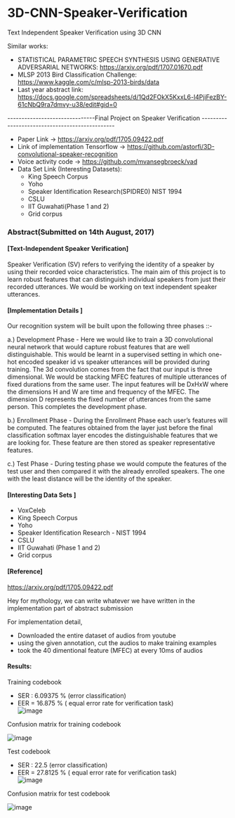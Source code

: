 # 3D-CNN-Speaker-Verification
Text Independent Speaker Verification using 3D CNN

Similar works:
- STATISTICAL PARAMETRIC SPEECH SYNTHESIS USING GENERATIVE ADVERSARIAL NETWORKS: https://arxiv.org/pdf/1707.01670.pdf  
- MLSP 2013 Bird Classification Challenge: https://www.kaggle.com/c/mlsp-2013-birds/data  
- Last year abstract link: https://docs.google.com/spreadsheets/d/1Qd2FOkX5KxxL6-l4PjiFezBY-61cNbQ9ra7dmvy-u38/edit#gid=0  


-------------------------------Final Project on Speaker Verification -----------------------------------------------

- Paper Link →  https://arxiv.org/pdf/1705.09422.pdf
- Link of implementation Tensorflow → https://github.com/astorfi/3D-convolutional-speaker-recognition
- Voice activity code → https://github.com/mvansegbroeck/vad
- Data Set Link (Interesting Datasets):
  - King Speech Corpus
  - Yoho
  - Speaker Identification Research(SPIDRE0) NIST 1994
  - CSLU
  - IIT Guwahati(Phase 1 and 2)
  - Grid corpus




### Abstract(Submitted on 14th August, 2017)

#### [Text-Independent Speaker Verification]  

Speaker Verification (SV) refers to verifying the identity of a speaker by using their recorded voice characteristics. The main aim of this project is to learn robust features that can distinguish individual speakers from just their recorded utterances. We would be working on text independent speaker utterances.

#### [Implementation Details ]

Our recognition system will be built upon the following three phases ::- 

a.) Development Phase -  Here we would like to train a 3D convolutional neural network that would capture robust features that are well distinguishable. This would be learnt in a supervised setting in which one-hot encoded speaker id vs speaker utterances will be provided during training. The 3d convolution comes from the fact that our input is three dimensional. We would be stacking MFEC features of multiple utterances of fixed durations from the same user. The input features will be DxHxW where the dimensions H and W are time and frequency of the MFEC. The dimension D represents the fixed number of utterances from the same person. This completes the development phase.

b.) Enrollment Phase -  During the Enrollment Phase each user’s features will be computed. The features obtained from the layer just before the final classification softmax layer encodes the distinguishable features that we are looking for. These feature are then stored as speaker representative features. 

c.) Test Phase -  During testing phase we would compute the features of the test user and then compared it with the already enrolled speakers. The one with the least distance will be the identity of the speaker.

#### [Interesting Data Sets ]

- VoxCeleb 
- King Speech Corpus
- Yoho
- Speaker Identification Research - NIST 1994
- CSLU
- IIT Guwahati (Phase 1 and 2)
- Grid corpus


#### [Reference]

https://arxiv.org/pdf/1705.09422.pdf


Hey for mythology, we can write whatever we have written in the implementation part of abstract submission  

For implementation detail,  
- Downloaded the entire dataset of audios from youtube
- using the given annotation, cut the audios to make training examples 
- took the 40 dimentional feature (MFEC) at every 10ms of audios


#### Results:
Training codebook
- SER : 6.09375 % (error classification)
- EER = 16.875 % ( equal error rate for verification task)  
![image](https://user-images.githubusercontent.com/17162465/165372306-0e2ce1d9-e6ee-4bcf-8099-de97e4c997ce.png)


Confusion matrix for training codebook  

![image](https://user-images.githubusercontent.com/17162465/165372421-935840a7-c1b7-4096-a733-50ba0c287b87.png)


Test codebook
- SER : 22.5  (error classification)
- EER = 27.8125 % ( equal error rate for verification task)  
![image](https://user-images.githubusercontent.com/17162465/165372533-f91c84e6-1ee8-4faf-b26d-f04c25414fa7.png)


Confusion matrix for test codebook  

![image](https://user-images.githubusercontent.com/17162465/165372607-9fa91de8-b1ec-442f-a1df-07722051a315.png)

